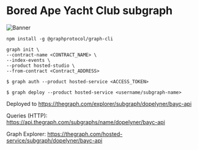 # Bored Ape Yacht Club subgraph

![Banner](bayc.png)

```
npm install -g @graphprotocol/graph-cli
```
```
graph init \ 
--contract-name <CONTRACT_NAME> \ 
--index-events \
--product hosted-studio \ 
--from-contract <Contract_ADDRESS>
```
```
$ graph auth --product hosted-service <ACCESS_TOKEN>
```
```
$ graph deploy --product hosted-service <username/subgraph-name>
```

Deployed to https://thegraph.com/explorer/subgraph/dopelyner/bayc-api 

Queries (HTTP): https://api.thegraph.com/subgraphs/name/dopelyner/bayc-api

Graph Explorer: https://thegraph.com/hosted-service/subgraph/dopelyner/bayc-api
